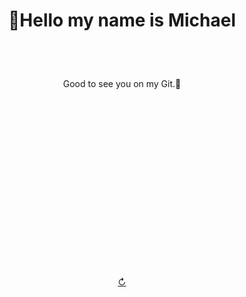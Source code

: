 # <p align="center">👋Hello my name is Michael</p>
<br>
<br>
<p align="center">Good to see you on my Git.📕</p>
<br>
<br>
<br>
<br>
<br>
<br>
<br>
<br>
<br>
<br>
<br>
<br>
<br>
<br>
<br>
<br>

<p align="center"><a href="/">↻</a></p>
